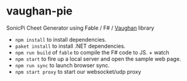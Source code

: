 # vaughan-pie
SonicPi Cheet Generator using Fable / F# / [Vaughan](https://github.com/pedromsantos/vaughan) library

- `npm install` to install dependencies.
- `paket install` to install .NET dependencies.
- `npm run build` of `fable` to compile the F# code to JS. + watch
- `npm start` to fire up a local server and open the sample web page.
- `npm run sync` to launch browser sync.
- `npm start proxy` to start our websocket/udp proxy